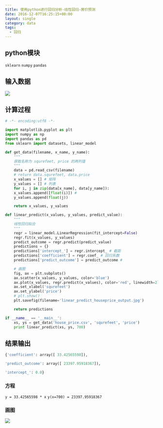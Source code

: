 ```yaml
---
title: 使用python进行回归分析-线性回归-房价预测
date: 2016-12-07T16:25:15+00:00
layout: single
category: data
tags:
  - 回归
---
```


## python模块

`sklearn` `numpy` `pandas`

## 输入数据

![](http://odhzhpju9.bkt.clouddn.com/%E5%B1%8F%E5%B9%95%E5%BF%AB%E7%85%A7%202016-12-07%2016.16.33.png)

<!--more-->
## 计算过程

```python
# -*- encoding:utf8 -*-

import matplotlib.pyplot as plt
import numpy as np
import pandas as pd
from sklearn import datasets, linear_model

def get_data(filename, x_name, y_name):
    """
    获取名称为 squrefeet, price 的两列值
    """
    data = pd.read_csv(filename)
    # return data.squrefeet, data.price
    x_values = [] # 矩阵
    y_values = [] # 列表
    for i, j in zip(data[x_name], data[y_name]):
    x_values.append([float(i)]) #
    y_values.append(float(j))

    return x_values, y_values

def linear_predict(x_values, y_values, predict_value):
    """
    线性回归拟合
    """
    regr = linear_model.LinearRegression(fit_intercept=False)
    regr.fit(x_values, y_values)
    predict_outcome = regr.predict(predict_value)
    predictions = {}
    predictions['intercept_'] = regr.intercept_ # 截距
    predictions['coefficient'] = regr.coef_ # 回归系数
    predictions['predict_outcome'] = predict_outcome #

    # 画图
    fig, ax = plt.subplots()
    ax.scatter(x_values, y_values, color='blue')
    ax.plot(x_values, regr.predict(x_values), color='red', linewidth=2)
    ax.set_xlabel('squrefeet')
    ax.set_ylabel('price')
    # plt.show()
    plt.savefig(filename='linear_predict_houseprice_output.jpg')

    return predictions

if __name__ == '__main__':
    xs, ys = get_data('house_price.csv', 'squrefeet', 'price')
    print linear_predict(xs, ys, 700)

```

## 结果输出

```python
{'coefficient': array([ 33.42565598]),

'predict_outcome': array([ 23397.95918367]),

'intercept_': 0.0}

```

### 方程

`y = 33.42565598 * x`
`y(x=700) = 23397.95918367`

### 画图

![](http://odhzhpju9.bkt.clouddn.com/linear_predict_houseprice_output.jpg)

